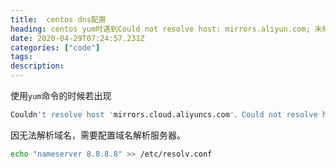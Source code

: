```yaml
---
title:  centos dns配置
heading: centos yum时遇到Could not resolve host: mirrors.aliyun.com; 未知的错误 
date: 2020-04-29T07:24:57.231Z
categories: ["code"]
tags: 
description: 
---
```




使用`yum`命令的时候若出现
```bash
Couldn't resolve host 'mirrors.cloud.aliyuncs.com'、Could not resolve host: mirrors.aliyun.com; 未知的错误、Could not resolve host: mirrors.tuna.tsinghua.edu.cn; 未知的错误等
```

因无法解析域名，需要配置域名解析服务器。

```bash
echo "nameserver 8.8.8.8" >> /etc/resolv.conf
```

